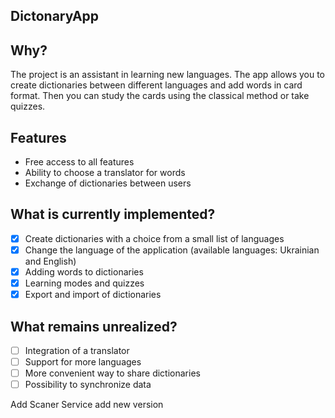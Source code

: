 ## DictonaryApp

## Why?

The project is an assistant in learning new languages.
The app allows you to create dictionaries between different languages and add words in card format.
Then you can study the cards using the classical method or take quizzes.

## Features

- Free access to all features
- Ability to choose a translator for words
- Exchange of dictionaries between users

## What is currently implemented?

- [x] Create dictionaries with a choice from a small list of languages
- [x] Change the language of the application (available languages: Ukrainian and English)
- [x] Adding words to dictionaries
- [x] Learning modes and quizzes
- [x] Export and import of dictionaries

## What remains unrealized?

- [ ] Integration of a translator
- [ ] Support for more languages
- [ ] More convenient way to share dictionaries
- [ ] Possibility to synchronize data

Add Scaner Service add new version